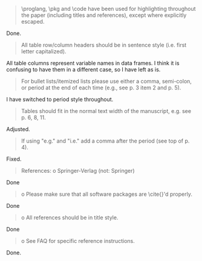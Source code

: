 > \proglang, \pkg and \code have been used for highlighting throughout
> the paper (including titles and references), except where explicitly escaped.

Done.

> All table row/column headers should be in sentence style 
> (i.e. first letter capitalized). 

All table columns represent variable names in data frames. I think it is confusing to have them in a different case, so I have left as is.

> For bullet lists/itemized lists please use either a comma, semi-colon, or 
> period at the end of each time (e.g., see p. 3 item 2 and p. 5).

I have switched to period style throughout.

> Tables should fit in the normal text width of the manuscript, 
> e.g. see p. 6, 8, 11.

Adjusted.

> If using "e.g." and "i.e." add a comma after the period (see top of p. 4).

Fixed.

> References:
> o Springer-Verlag (not: Springer)

Done

> o Please make sure that all software packages are \cite{}'d properly. 

Done

> o All references should be in title style.

Done

> o See FAQ for specific reference instructions.

Done.